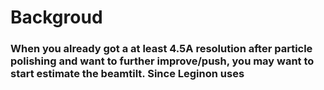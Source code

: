 # Backgroud
### When you already got a at least 4.5A resolution after particle polishing and want to further improve/push, you may want to start estimate the beamtilt. Since Leginon uses
